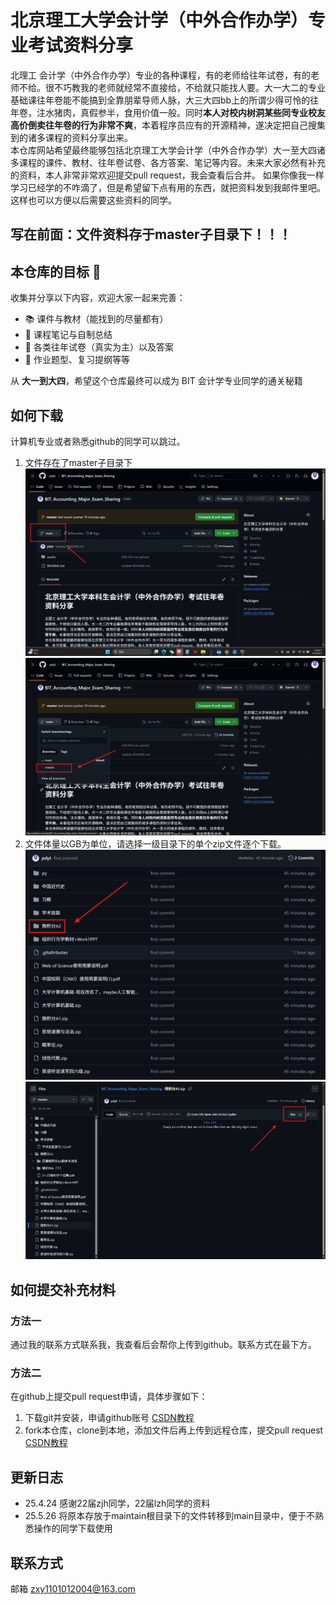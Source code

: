 # 北京理工大学会计学（中外合作办学）专业考试资料分享
   北理工 会计学（中外合作办学）专业的各种课程，有的老师给往年试卷，有的老师不给。很不巧教我的老师就经常不直接给，不给就只能找人要。大一大二的专业基础课往年卷能不能搞到全靠朋辈导师人脉，大三大四bb上的所谓少得可怜的往年卷，注水猪肉，真假参半，食用价值一般。同时**本人对校内树洞某些同专业校友高价倒卖往年卷的行为非常不爽**，本着程序员应有的开源精神，遂决定把自己搜集到的诸多课程的资料分享出来。  
   本仓库网站希望最终能够包括北京理工大学会计学（中外合作办学）大一至大四诸多课程的课件、教材、往年卷试卷、各方答案、笔记等内容。未来大家必然有补充的资料，本人非常非常欢迎提交pull request，我会查看后合并。
   如果你像我一样学习已经学的不咋滴了，但是希望留下点有用的东西，就把资料发到我邮件里吧。这样也可以方便以后需要这些资料的同学。
   
## 写在前面：文件资料存于**master子目录**下！！！

## 本仓库的目标 🎯

收集并分享以下内容，欢迎大家一起来完善：

- 📚 课件与教材（能找到的尽量都有）
- 📝 课程笔记与自制总结
- 🧠 各类往年试卷（真实为主）以及答案
- 🧾 作业题型、复习提纲等等

从 **大一到大四**，希望这个仓库最终可以成为 BIT 会计学专业同学的通关秘籍

## 如何下载
计算机专业或者熟悉github的同学可以跳过。
1. 文件存在了master子目录下
   ![下载步骤1](https://github.com/pdyt/BIT_Accounting_Major_Exam_Sharing/blob/main/assets/download1.png)
   ![下载步骤2](https://github.com/pdyt/BIT_Accounting_Major_Exam_Sharing/blob/main/assets/download2.png)
3. 文件体量以GB为单位，请选择一级目录下的单个zip文件逐个下载。
   ![下载步骤3](https://github.com/pdyt/BIT_Accounting_Major_Exam_Sharing/blob/main/assets/download3.png)
   ![下载步骤4](https://github.com/pdyt/BIT_Accounting_Major_Exam_Sharing/blob/main/assets/download4.png)
   

## 如何提交补充材料
### 方法一
通过我的联系方式联系我，我查看后会帮你上传到github。联系方式在最下方。
### 方法二
在github上提交pull request申请，具体步骤如下：
1. 下载git并安装，申请github账号 [CSDN教程](https://blog.csdn.net/m0_57787115/article/details/130296388?ops_request_misc=%257B%2522request%255Fid%2522%253A%2522170160797616800186572309%2522%252C%2522scm%2522%253A%252220140713.130102334..%2522%257D&request_id=170160797616800186572309&biz_id=0&utm_medium=distribute.pc_search_result.none-task-blog-2~all~top_positive~default-2-130296388-null-null.142^v96^control&utm_term=github%E4%BD%BF%E7%94%A8%E6%95%99%E7%A8%8B&spm=1018.2226.3001.4187)
2. fork本仓库，clone到本地，添加文件后再上传到远程仓库，提交pull request [CSDN教程](https://blog.csdn.net/CY2333333/article/details/113731490?ops_request_misc=%257B%2522request%255Fid%2522%253A%2522170162087916800211580270%2522%252C%2522scm%2522%253A%252220140713.130102334.pc%255Fall.%2522%257D&request_id=170162087916800211580270&biz_id=0&utm_medium=distribute.pc_search_result.none-task-blog-2~all~first_rank_ecpm_v1~rank_v31_ecpm-4-113731490-null-null.142^v96^control&utm_term=github%20pull%20request%E8%AF%A6%E7%BB%86%E6%95%99%E7%A8%8B&spm=1018.2226.3001.4187)  

## 更新日志
- 25.4.24 感谢22届zjh同学，22届lzh同学的资料
- 25.5.26 将原本存放于maintain根目录下的文件转移到main目录中，便于不熟悉操作的同学下载使用

## 联系方式
   邮箱 zxy1101012004@163.com
